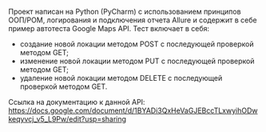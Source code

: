 Проект написан на Python (PyCharm) с использованием принципов ООП/POM, логирования и подключения отчета Allure и содержит в себе пример автотеста Google Maps API. Тест включает в себя:

- создание новой локации методом POST с последующей проверкой методом GET;
- изменение новой локации методом PUT с последующей проверкой методом GET;
- удаление новой локации методом DELETE с последующей проверкой методом GET.

Ссылка на документацию к данной API:
https://docs.google.com/document/d/1BYADi3QxHeVaGJEBccTLxwyihODwkeqyvcj_v5_L9Pw/edit?usp=sharing 
